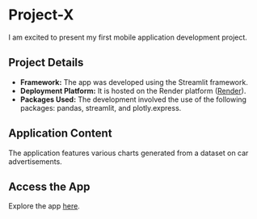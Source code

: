 # Project-X

I am excited to present my first mobile application development project.

## Project Details

- **Framework:** The app was developed using the Streamlit framework.
- **Deployment Platform:** It is hosted on the Render platform ([Render](https://render.com/)).
- **Packages Used:** The development involved the use of the following packages: pandas, streamlit, and plotly.express.

## Application Content

The application features various charts generated from a dataset on car advertisements.

## Access the App

Explore the app [here](https://project-x-y95m.onrender.com/). 